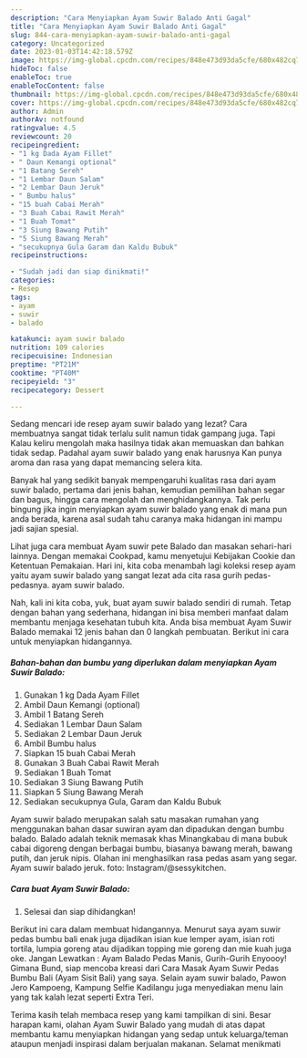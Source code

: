 ```yaml
---
description: "Cara Menyiapkan Ayam Suwir Balado Anti Gagal"
title: "Cara Menyiapkan Ayam Suwir Balado Anti Gagal"
slug: 844-cara-menyiapkan-ayam-suwir-balado-anti-gagal
category: Uncategorized
date: 2023-01-03T14:42:18.579Z
image: https://img-global.cpcdn.com/recipes/848e473d93da5cfe/680x482cq70/ayam-suwir-balado-foto-resep-utama.jpg
hideToc: false
enableToc: true
enableTocContent: false
thumbnail: https://img-global.cpcdn.com/recipes/848e473d93da5cfe/680x482cq70/ayam-suwir-balado-foto-resep-utama.jpg
cover: https://img-global.cpcdn.com/recipes/848e473d93da5cfe/680x482cq70/ayam-suwir-balado-foto-resep-utama.jpg
author: Admin
authorAv: notfound
ratingvalue: 4.5
reviewcount: 20
recipeingredient:
- "1 kg Dada Ayam Fillet"
- " Daun Kemangi optional"
- "1 Batang Sereh"
- "1 Lembar Daun Salam"
- "2 Lembar Daun Jeruk"
- " Bumbu halus"
- "15 buah Cabai Merah"
- "3 Buah Cabai Rawit Merah"
- "1 Buah Tomat"
- "3 Siung Bawang Putih"
- "5 Siung Bawang Merah"
- "secukupnya Gula Garam dan Kaldu Bubuk"
recipeinstructions:

- "Sudah jadi dan siap dinikmati!"
categories:
- Resep
tags:
- ayam
- suwir
- balado

katakunci: ayam suwir balado 
nutrition: 109 calories
recipecuisine: Indonesian
preptime: "PT21M"
cooktime: "PT40M"
recipeyield: "3"
recipecategory: Dessert

---
```



Sedang mencari ide resep ayam suwir balado yang lezat? Cara membuatnya sangat tidak terlalu sulit namun tidak gampang juga. Tapi Kalau keliru mengolah maka hasilnya tidak akan memuaskan dan bahkan tidak sedap. Padahal ayam suwir balado yang enak harusnya Kan punya aroma dan rasa yang dapat memancing selera kita.


Banyak hal yang sedikit banyak mempengaruhi kualitas rasa dari ayam suwir balado, pertama dari jenis bahan, kemudian pemilihan bahan segar dan bagus, hingga cara mengolah dan menghidangkannya. Tak perlu bingung jika ingin menyiapkan ayam suwir balado yang enak di mana pun anda berada, karena asal sudah tahu caranya maka hidangan ini mampu jadi sajian spesial.

Lihat juga cara membuat Ayam suwir pete Balado dan masakan sehari-hari lainnya. Dengan memakai Cookpad, kamu menyetujui Kebijakan Cookie dan Ketentuan Pemakaian. Hari ini, kita coba menambah lagi koleksi resep ayam yaitu ayam suwir balado yang sangat lezat ada cita rasa gurih pedas-pedasnya. ayam suwir balado.


Nah, kali ini kita coba, yuk, buat ayam suwir balado sendiri di rumah. Tetap dengan bahan yang sederhana, hidangan ini bisa memberi manfaat dalam membantu menjaga kesehatan tubuh kita. Anda bisa membuat Ayam Suwir Balado memakai 12 jenis bahan dan 0 langkah pembuatan. Berikut ini cara untuk menyiapkan hidangannya.

<!--inarticleads1-->

##### Bahan-bahan dan bumbu yang diperlukan dalam menyiapkan Ayam Suwir Balado:

1. Gunakan 1 kg Dada Ayam Fillet
1. Ambil  Daun Kemangi (optional)
1. Ambil 1 Batang Sereh
1. Sediakan 1 Lembar Daun Salam
1. Sediakan 2 Lembar Daun Jeruk
1. Ambil  Bumbu halus
1. Siapkan 15 buah Cabai Merah
1. Gunakan 3 Buah Cabai Rawit Merah
1. Sediakan 1 Buah Tomat
1. Sediakan 3 Siung Bawang Putih
1. Siapkan 5 Siung Bawang Merah
1. Sediakan secukupnya Gula, Garam dan Kaldu Bubuk


Ayam suwir balado merupakan salah satu masakan rumahan yang menggunakan bahan dasar suwiran ayam dan dipadukan dengan bumbu balado. Balado adalah teknik memasak khas Minangkabau di mana bubuk cabai digoreng dengan berbagai bumbu, biasanya bawang merah, bawang putih, dan jeruk nipis. Olahan ini menghasilkan rasa pedas asam yang segar. Ayam suwir balado jeruk. foto: Instagram/@sessykitchen. 

<!--inarticleads2-->

##### Cara buat Ayam Suwir Balado:


1. Selesai dan siap dihidangkan!

Berikut ini cara dalam membuat hidangannya. Menurut saya ayam suwir pedas bumbu bali enak juga dijadikan isian kue lemper ayam, isian roti tortila, lumpia goreng atau dijadikan topping mie goreng dan mie kuah juga oke. Jangan Lewatkan : Ayam Balado Pedas Manis, Gurih-Gurih Enyoooy! Gimana Bund, siap mencoba kreasi dari Cara Masak Ayam Suwir Pedas Bumbu Bali (Ayam Sisit Bali) yang saya. Selain ayam suwir balado, Pawon Jero Kampoeng, Kampung Selfie Kadilangu juga menyediakan menu lain yang tak kalah lezat seperti Extra Teri. 

Terima kasih telah membaca resep yang kami tampilkan di sini. Besar harapan kami, olahan Ayam Suwir Balado yang mudah di atas dapat membantu kamu menyiapkan hidangan yang sedap untuk keluarga/teman ataupun menjadi inspirasi dalam berjualan makanan. Selamat menikmati
